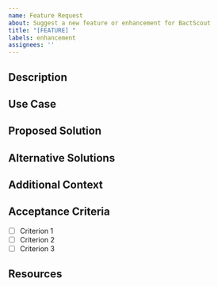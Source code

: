 ```yaml
---
name: Feature Request
about: Suggest a new feature or enhancement for BactScout
title: "[FEATURE] "
labels: enhancement
assignees: ''
---
```


## Description
<!-- Clear description of the proposed feature -->

## Use Case
<!-- Explain the use case and why this feature would be helpful -->

## Proposed Solution
<!-- Describe how you would like this feature to work -->

## Alternative Solutions
<!-- Describe any alternative solutions or approaches you've considered -->

## Additional Context
<!-- Any other context, mockups, or examples -->

## Acceptance Criteria
- [ ] Criterion 1
- [ ] Criterion 2
- [ ] Criterion 3

## Resources
<!-- Links to relevant documentation, papers, or examples -->

